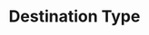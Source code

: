 ---
# -------------------------- #
#        CONTENT TYPE        #
# -------------------------- #

product-type: "connect"
content-type: "api-object"
endpoint: "destination-types"
order: 3


# -------------------------- #
#        OBJECT INFO         #
# -------------------------- #

title: "Destination Type"
endpoint-url: "/destination-types"

description: "{{ api.core-objects.destination-types.description }}"
intro-short: "Retrieve configuration info for destinations" # Used in the API functionality section of the docs

# -------------------------- #
#        VERSION INFO        #
# -------------------------- #

latest-version: "4"
versions:
  - number: "4"
    deprecated: false


# -------------------------- #
#      AVAILABLE METHODS     #
# -------------------------- #

available-methods:
  - id: "get-a-destination-type"
    title: "Get a destination type"
    method: "get"
    short: "{{ api.core-objects.destination-types.get.short | flatify }}"

  - id: "list-destination-types"
    title: "List all destination types"
    method: "get"
    short: "{{ api.core-objects.destination-types.list.short | flatify }}"


# -------------------------- #
#      OBJECT ATTRIBUTES     #
# -------------------------- #

object-attributes:
  - name: "report_card"
    type: "object"
    sub-type: "destination report card"
    url: "{{ api.data-structures.report-cards.destination.section }}"
    description: "The destination Report Card object corresponding to the destination's `type`. For example: `s3` or `snowflake`."
---